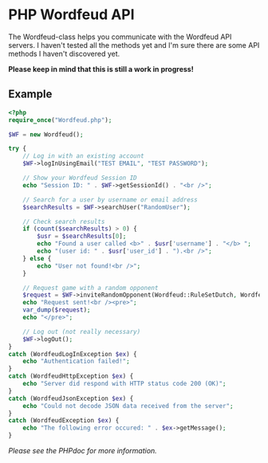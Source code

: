 PHP Wordfeud API
================
The Wordfeud-class helps you communicate with the Wordfeud API servers. I haven't tested all the methods yet and I'm sure there are some API methods I haven't discovered yet.

**Please keep in mind that this is still a work in progress!**

Example
-------
```php
<?php
require_once("Wordfeud.php");

$WF = new Wordfeud();

try {
    // Log in with an existing account
    $WF->logInUsingEmail("TEST EMAIL", "TEST PASSWORD");

    // Show your Wordfeud Session ID
    echo "Session ID: " . $WF->getSessionId() . "<br />";

    // Search for a user by username or email address
    $searchResults = $WF->searchUser("RandomUser");

    // Check search results
    if (count($searchResults) > 0) {
        $usr = $searchResults[0];
        echo "Found a user called <b>" . $usr['username'] . "</b> ";
        echo "(user id: " . $usr['user_id'] . ").<br />";
    } else {
        echo "User not found!<br />";
    }

    // Request game with a random opponent
    $request = $WF->inviteRandomOpponent(Wordfeud::RuleSetDutch, Wordfeud::BoardRandom);
    echo "Request sent!<br /><pre>";
    var_dump($request);
    echo "</pre>";

    // Log out (not really necessary)
    $WF->logOut();
}
catch (WordfeudLogInException $ex) {
    echo "Authentication failed!";
}
catch (WordfeudHttpException $ex) {
    echo "Server did respond with HTTP status code 200 (OK)";
}
catch (WordfeudJsonException $ex) {
    echo "Could not decode JSON data received from the server";
}
catch (WordfeudException $ex) {
    echo "The following error occured: " . $ex->getMessage();
}
```

*Please see the PHPdoc for more information.*